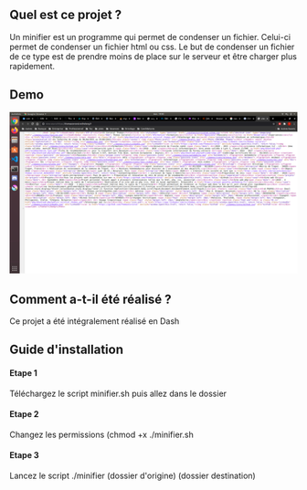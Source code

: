 ## Quel est ce projet ?
Un minifier est un programme qui permet de condenser un fichier. Celui-ci permet de condenser un fichier html ou css. Le but de condenser un fichier de ce type est de prendre moins de place sur le serveur et être charger plus rapidement.

## Demo

![Preview](https://github.com/ThomasCorcoral/minifier/blob/master/minifier.png)

## Comment a-t-il été réalisé ?

Ce projet a été intégralement réalisé en Dash 

## Guide d'installation

#### Etape 1

Téléchargez le script minifier.sh puis allez dans le dossier

#### Etape 2
Changez les permissions (chmod +x ./minifier.sh

#### Etape 3
Lancez le script ./minifier (dossier d'origine) (dossier destination)
